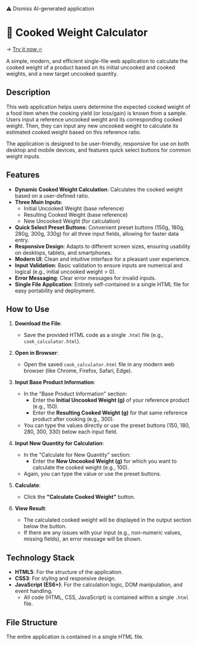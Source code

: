 ⚠️ Dismiss AI-generated application

# 🍳 Cooked Weight Calculator

→ [Try it now 🔥 ](https://lucaanza.github.io/CookedWeightCalculator/) 

A simple, modern, and efficient single-file web application to calculate the cooked weight of a product based on its initial uncooked and cooked weights, and a new target uncooked quantity.

## Description

This web application helps users determine the expected cooked weight of a food item when the cooking yield (or loss/gain) is known from a sample. Users input a reference uncooked weight and its corresponding cooked weight. Then, they can input any new uncooked weight to calculate its estimated cooked weight based on this reference ratio.

The application is designed to be user-friendly, responsive for use on both desktop and mobile devices, and features quick select buttons for common weight inputs.

## Features

* **Dynamic Cooked Weight Calculation**: Calculates the cooked weight based on a user-defined ratio.
* **Three Main Inputs**:
    * Initial Uncooked Weight (base reference)
    * Resulting Cooked Weight (base reference)
    * New Uncooked Weight (for calculation)
* **Quick Select Preset Buttons**: Convenient preset buttons (150g, 180g, 280g, 300g, 330g) for all three input fields, allowing for faster data entry.
* **Responsive Design**: Adapts to different screen sizes, ensuring usability on desktops, tablets, and smartphones.
* **Modern UI**: Clean and intuitive interface for a pleasant user experience.
* **Input Validation**: Basic validation to ensure inputs are numerical and logical (e.g., initial uncooked weight > 0).
* **Error Messaging**: Clear error messages for invalid inputs.
* **Single File Application**: Entirely self-contained in a single HTML file for easy portability and deployment.

## How to Use

1.  **Download the File**:
    * Save the provided HTML code as a single `.html` file (e.g., `cook_calculator.html`).

2.  **Open in Browser**:
    * Open the saved `cook_calculator.html` file in any modern web browser (like Chrome, Firefox, Safari, Edge).

3.  **Input Base Product Information**:
    * In the "Base Product Information" section:
        * Enter the **Initial Uncooked Weight (g)** of your reference product (e.g., 150).
        * Enter the **Resulting Cooked Weight (g)** for that same reference product after cooking (e.g., 300).
    * You can type the values directly or use the preset buttons (150, 180, 280, 300, 330) below each input field.

4.  **Input New Quantity for Calculation**:
    * In the "Calculate for New Quantity" section:
        * Enter the **New Uncooked Weight (g)** for which you want to calculate the cooked weight (e.g., 100).
    * Again, you can type the value or use the preset buttons.

5.  **Calculate**:
    * Click the **"Calculate Cooked Weight"** button.

6.  **View Result**:
    * The calculated cooked weight will be displayed in the output section below the button.
    * If there are any issues with your input (e.g., non-numeric values, missing fields), an error message will be shown.

## Technology Stack

* **HTML5**: For the structure of the application.
* **CSS3**: For styling and responsive design.
* **JavaScript (ES6+)**: For the calculation logic, DOM manipulation, and event handling.
    * All code (HTML, CSS, JavaScript) is contained within a single `.html` file.

## File Structure

The entire application is contained in a single HTML file.